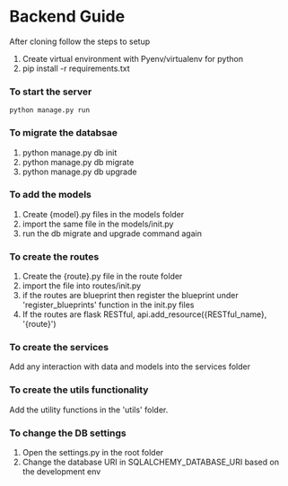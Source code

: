 # Backend Guide

After cloning follow the steps to setup

1. Create virtual environment with Pyenv/virtualenv for python
2. pip install -r requirements.txt

### To start the server

`python manage.py run`

### To migrate the databsae

1. python manage.py db init
2. python manage.py db migrate
3. python manage.py db upgrade

### To add the models

1. Create {model}.py files in the models folder
2. import the same file in the models/init.py
3. run the db migrate and upgrade command again

### To create the routes

1. Create the {route}.py file in the route folder
2. import the file into routes/init.py
3. if the routes are blueprint then register the blueprint under 'register_blueprints' function in the init.py files
4. If the routes are flask RESTful, api.add_resource({RESTful_name}, '{route}')

### To create the services

Add any interaction with data and models into the services folder

### To create the utils functionality

Add the utility functions in the 'utils' folder.

### To change the DB settings

1. Open the settings.py in the root folder
2. Change the database URI in SQLALCHEMY_DATABASE_URI based on the development env
